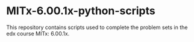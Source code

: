 # MITx-6.00.1x-python-scripts
This repository contains scripts used to complete the problem sets in the edx course MITx: 6.00.1x.
